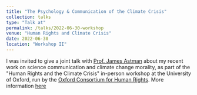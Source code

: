 ```yaml
---
title: "The Psychology & Communication of the Climate Crisis"
collection: talks
type: "Talk at"
permalink: /talks/2022-06-30-workshop
venue: "Human Rights and Climate Crisis"
date: 2022-06-30
location: "Workshop II"
---
```


I was invited to give a joint talk with [Prof. James Astman](https://www.bsg.ox.ac.uk/people/james-astman) about my recent work on science communication and climate change morality, as part of the "Human Rights and the Climate Crisis" in-person workshop at the University of Oxford, run by the [Oxford Consortium for Human Rights](https://www.oxfordconsortium.org/workshop-descriptions/2022/4/10/oxford-summer-2022-human-rights-and-the-climate-crisis). More information [here](https://drive.google.com/file/d/1TVxQ17T0niqmRinFWSwnZttJkZO99jLC/view?usp=sharing)



